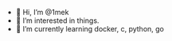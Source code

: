 - 👋 Hi, I’m @1mek
- 👀 I’m interested in things.
- 🌱 I’m currently learning docker, c, python, go

<!---
1mek/1mek is a ✨ special ✨ repository because its `README.md` (this file) appears on your GitHub profile.
You can click the Preview link to take a look at your changes.
--->
